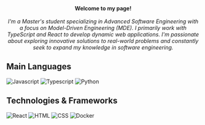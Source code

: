 <div align='center'>
    <b>Welcome to my page!</b><br><br>
    <i>
        I'm a Master's student specializing in Advanced Software Engineering with a focus on Model-Driven Engineering (MDE). I primarily work with TypeScript and React to develop dynamic   
        web applications. I'm passionate about exploring innovative solutions to real-world problems and constantly seek to expand my knowledge in software engineering.
    </i>
</div>
<h2>Main Languages</h2>
<div>
    <img src='https://img.shields.io/badge/javascript-black?style=for-the-badge&logo=javascript' alt='Javascript'>
    <img src='https://img.shields.io/badge/typescript-black?style=for-the-badge&logo=typescript' alt='Typescript'>
    <img src='https://img.shields.io/badge/python-black?style=for-the-badge&logo=python' alt='Python'>
</div>
<h2>Technologies & Frameworks</h2>
<div>
    <img src='https://img.shields.io/badge/react-black?style=for-the-badge&logo=react' alt='React'>
    <img src='https://img.shields.io/badge/html5-black?style=for-the-badge&logo=html5' alt='HTML'>
    <img src='https://img.shields.io/badge/css3-black?style=for-the-badge&logo=css3' alt='CSS'>
     <img src='https://img.shields.io/badge/docker-black?style=for-the-badge&logo=docker' alt='Docker'>
</div>


